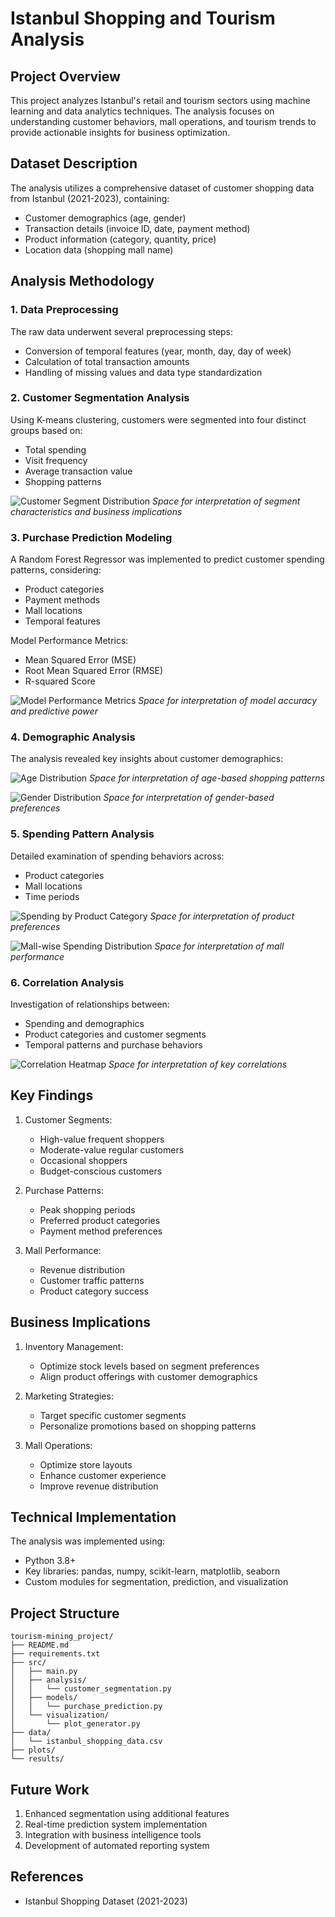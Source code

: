 # Istanbul Shopping and Tourism Analysis

## Project Overview
This project analyzes Istanbul's retail and tourism sectors using machine learning and data analytics techniques. The analysis focuses on understanding customer behaviors, mall operations, and tourism trends to provide actionable insights for business optimization.

## Dataset Description
The analysis utilizes a comprehensive dataset of customer shopping data from Istanbul (2021-2023), containing:
- Customer demographics (age, gender)
- Transaction details (invoice ID, date, payment method)
- Product information (category, quantity, price)
- Location data (shopping mall name)

## Analysis Methodology

### 1. Data Preprocessing
The raw data underwent several preprocessing steps:
- Conversion of temporal features (year, month, day, day of week)
- Calculation of total transaction amounts
- Handling of missing values and data type standardization

### 2. Customer Segmentation Analysis
Using K-means clustering, customers were segmented into four distinct groups based on:
- Total spending
- Visit frequency
- Average transaction value
- Shopping patterns

![Customer Segment Distribution](plots/customer_segments.png)
*Space for interpretation of segment characteristics and business implications*

### 3. Purchase Prediction Modeling
A Random Forest Regressor was implemented to predict customer spending patterns, considering:
- Product categories
- Payment methods
- Mall locations
- Temporal features

Model Performance Metrics:
- Mean Squared Error (MSE)
- Root Mean Squared Error (RMSE)
- R-squared Score

![Model Performance Metrics](plots/model_performance.png)
*Space for interpretation of model accuracy and predictive power*

### 4. Demographic Analysis
The analysis revealed key insights about customer demographics:

![Age Distribution](plots/age_distribution.png)
*Space for interpretation of age-based shopping patterns*

![Gender Distribution](plots/gender_distribution.png)
*Space for interpretation of gender-based preferences*

### 5. Spending Pattern Analysis
Detailed examination of spending behaviors across:
- Product categories
- Mall locations
- Time periods

![Spending by Product Category](plots/product_spending.png)
*Space for interpretation of product preferences*

![Mall-wise Spending Distribution](plots/mall_spending.png)
*Space for interpretation of mall performance*

### 6. Correlation Analysis
Investigation of relationships between:
- Spending and demographics
- Product categories and customer segments
- Temporal patterns and purchase behaviors

![Correlation Heatmap](plots/correlation_heatmap.png)
*Space for interpretation of key correlations*

## Key Findings
1. Customer Segments:
   - High-value frequent shoppers
   - Moderate-value regular customers
   - Occasional shoppers
   - Budget-conscious customers

2. Purchase Patterns:
   - Peak shopping periods
   - Preferred product categories
   - Payment method preferences

3. Mall Performance:
   - Revenue distribution
   - Customer traffic patterns
   - Product category success

## Business Implications
1. Inventory Management:
   - Optimize stock levels based on segment preferences
   - Align product offerings with customer demographics

2. Marketing Strategies:
   - Target specific customer segments
   - Personalize promotions based on shopping patterns

3. Mall Operations:
   - Optimize store layouts
   - Enhance customer experience
   - Improve revenue distribution

## Technical Implementation
The analysis was implemented using:
- Python 3.8+
- Key libraries: pandas, numpy, scikit-learn, matplotlib, seaborn
- Custom modules for segmentation, prediction, and visualization

## Project Structure
```
tourism-mining_project/
├── README.md
├── requirements.txt
├── src/
│   ├── main.py
│   ├── analysis/
│   │   └── customer_segmentation.py
│   ├── models/
│   │   └── purchase_prediction.py
│   └── visualization/
│       └── plot_generator.py
├── data/
│   └── istanbul_shopping_data.csv
├── plots/
└── results/
```

## Future Work
1. Enhanced segmentation using additional features
2. Real-time prediction system implementation
3. Integration with business intelligence tools
4. Development of automated reporting system

## References
- Istanbul Shopping Dataset (2021-2023)